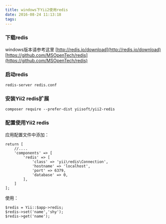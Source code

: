 ```yaml
---
title: windows下Yii2使用redis
date: 2016-08-24 11:13:18
tags:
---
```

### 下载redis
windows版本请参考这里
[http://redis.io/download](http://redis.io/download)
[https://github.com/MSOpenTech/redis](https://github.com/MSOpenTech/redis)<!-- more -->
### 启动redis
```
redis-server redis.conf
```
### 安装Yii2 redis扩展
```
composer require --prefer-dist yiisoft/yii2-redis
```
### 配置使用Yii2 redis
应用配置文件中添加：
```
return [
    //....
    'components' => [
        'redis' => [
            'class' => 'yii\redis\Connection',
            'hostname' => 'localhost',
            'port' => 6379,
            'database' => 0,
        ],
    ]
];
```
使用：
```
$redis = Yii::$app->redis;
$redis->set('name','shy');
$redis->get('name');
```